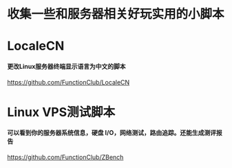收集一些和服务器相关好玩实用的小脚本
=
# LocaleCN
#### 更改Linux服务器终端显示语言为中文的脚本<br>
https://github.com/FunctionClub/LocaleCN
# Linux VPS测试脚本
#### 可以看到你的服务器系统信息，硬盘 I/O，网络测试，路由追踪。还能生成测评报告<br>
https://github.com/FunctionClub/ZBench

